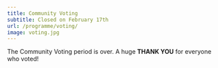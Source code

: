```yaml
---
title: Community Voting
subtitle: Closed on February 17th
url: /programme/voting/
image: voting.jpg
---
```


<!-- Vote for the talks **YOU** would like to see! We are a community conference and
your votes help shape the programme. -->

The Community Voting period is over. A huge **THANK YOU** for everyone who voted!
